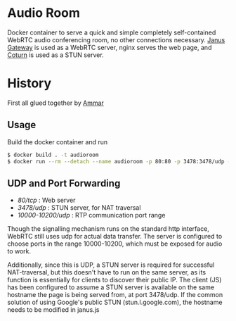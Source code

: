# Audio Room

Docker container to serve a quick and simple completely self-contained WebRTC audio conferencing room, no other connections necessary. [Janus Gateway](https://github.com/meetecho/janus-gateway) is used as a WebRTC server, nginx serves the web page, and [Coturn](https://github.com/coturn/coturn) is used as a STUN server. 

# History

First all glued together by [Ammar](https://github.com/0x41mmarVM)

## Usage

Build the docker container and run

```bash
$ docker build . -t audioroom
$ docker run --rm --detach --name audioroom -p 80:80 -p 3478:3478/udp -p 10000-10200:10000-10200/udp audioroom
```

## UDP and Port Forwarding

* *80/tcp* : Web server
* *3478/udp* : STUN server, for NAT traversal
* *10000-10200/udp* : RTP communication port range

Though the signalling mechanism runs on the standard http interface, WebRTC still uses udp for actual data transfer. The server is configured to choose ports in the range 10000-10200, which must be exposed for audio to work.

Additionally, since this is UDP, a STUN server is required for successful NAT-traversal, but this doesn't have to run on the same server, as its function is essentially for clients to discover their public IP. The client (JS) has been configured to assume a STUN server is available on the same hostname the page is being served from, at port 3478/udp. If the common solution of using Google's public STUN (stun.l.google.com), the hostname needs to be modified in janus.js
